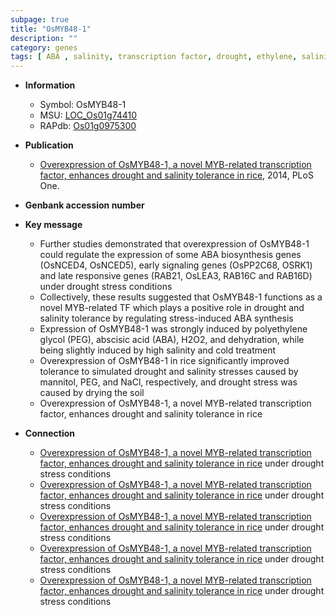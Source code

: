 ```yaml
---
subpage: true
title: "OsMYB48-1"
description: ""
category: genes
tags: [ ABA , salinity, transcription factor, drought, ethylene, salinity stress]
---
```


* **Information**  
    + Symbol: OsMYB48-1  
    + MSU: [LOC_Os01g74410](http://rice.plantbiology.msu.edu/cgi-bin/ORF_infopage.cgi?orf=LOC_Os01g74410)  
    + RAPdb: [Os01g0975300](http://rapdb.dna.affrc.go.jp/viewer/gbrowse_details/irgsp1?name=Os01g0975300)  

* **Publication**  
    + [Overexpression of OsMYB48-1, a novel MYB-related transcription factor, enhances drought and salinity tolerance in rice](http://www.ncbi.nlm.nih.gov/pubmed?term=Overexpression+of+OsMYB48-1,+a+novel+MYB-related+transcription+factor,+enhances+drought+and+salinity+tolerance+in+rice%5BTitle%5D), 2014, PLoS One.

* **Genbank accession number**  

* **Key message**  
    + Further studies demonstrated that overexpression of OsMYB48-1 could regulate the expression of some ABA biosynthesis genes (OsNCED4, OsNCED5), early signaling genes (OsPP2C68, OSRK1) and late responsive genes (RAB21, OsLEA3, RAB16C and RAB16D) under drought stress conditions
    + Collectively, these results suggested that OsMYB48-1 functions as a novel MYB-related TF which plays a positive role in drought and salinity tolerance by regulating stress-induced ABA synthesis
    + Expression of OsMYB48-1 was strongly induced by polyethylene glycol (PEG), abscisic acid (ABA), H2O2, and dehydration, while being slightly induced by high salinity and cold treatment
    + Overexpression of OsMYB48-1 in rice significantly improved tolerance to simulated drought and salinity stresses caused by mannitol, PEG, and NaCl, respectively, and drought stress was caused by drying the soil
    + Overexpression of OsMYB48-1, a novel MYB-related transcription factor, enhances drought and salinity tolerance in rice

* **Connection**  
    + [Overexpression of OsMYB48-1, a novel MYB-related transcription factor, enhances drought and salinity tolerance in rice](RAB21,+OsLEA3,+RAB16C+and+RAB16D) under drought stress conditions
    + [Overexpression of OsMYB48-1, a novel MYB-related transcription factor, enhances drought and salinity tolerance in rice](RAB21,+OsLEA3,+RAB16C+and+RAB16D) under drought stress conditions
    + [Overexpression of OsMYB48-1, a novel MYB-related transcription factor, enhances drought and salinity tolerance in rice](RAB21,+OsLEA3,+RAB16C+and+RAB16D) under drought stress conditions
    + [Overexpression of OsMYB48-1, a novel MYB-related transcription factor, enhances drought and salinity tolerance in rice](RAB21,+OsLEA3,+RAB16C+and+RAB16D) under drought stress conditions
    + [Overexpression of OsMYB48-1, a novel MYB-related transcription factor, enhances drought and salinity tolerance in rice](RAB21,+OsLEA3,+RAB16C+and+RAB16D) under drought stress conditions



